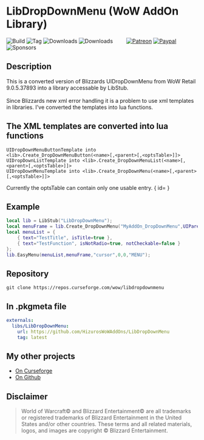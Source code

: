 # LibDropDownMenu (WoW AddOn Library)
![Build](https://github.com/HizurosWoWAddOns/LibDropDownMenu/actions/workflows/bigwigsmods-packager.yml/badge.svg)
![Tag](https://img.shields.io/github/v/tag/HizurosWoWAddOns/LibDropDownMenu?style=flat-square)
![Downloads](https://img.shields.io/github/downloads/HizurosWoWAddOns/LibDropDownMenu/total?style=flat-square)
![Downloads](https://img.shields.io/github/downloads/HizurosWoWAddOns/LibDropDownMenu/latest/total?style=flat-square)
&nbsp; &nbsp; &nbsp; &nbsp;
[![Patreon](https://img.shields.io/badge/&zwj;-Patreon-gray?logo=patreon&color=red&style=flat-square)](https://www.patreon.com/bePatron?u=12558524)
[![Paypal](https://img.shields.io/badge/&zwj;-Paypal-gray?logo=paypal&color=blue&style=flat-square)](https://paypal.me/hizuro)
![Sponsors](https://img.shields.io/github/sponsors/HizurosWoWAddOns?logo=github&style=flat-square)

## Description
This is a converted version of Blizzards UIDropDownMenu from WoW Retail 9.0.5.37893 into a library accessable by LibStub.\
\
Since Blizzards new xml error handling it is a problem to use xml templates in libraries. I've converted the templates into lua functions.


## The XML templates are converted into lua functions
```
UIDropDownMenuButtonTemplate into <lib>.Create_DropDownMenuButton(<name>[,<parent>[,<optsTable>]]>
UIDropDownListTemplate into <lib>.Create_DropDownMenuList(<name>[,<parent>[,<optsTable>]]>
UIDropDownMenuTemplate into <lib>.Create_DropDownMenu(<name>[,<parent>[,<optsTable>]]>
```
Currently the optsTable can contain only one usable entry. { id=<number> }

## Example
```lua
local lib = LibStub("LibDropDownMenu");
local menuFrame = lib.Create_DropDownMenu("MyAddOn_DropDownMenu",UIParent); -- instead of template UIDropDownMenuTemplate
local menuList = {
	{ text="TestTitle", isTitle=true },
	{ text="TestFunction", isNotRadio=true, notCheckable=false }
};
lib.EasyMenu(menuList,menuFrame,"cursor",0,0,"MENU");
```

## Repository
`git clone https://repos.curseforge.com/wow/libdropdownmenu`

## In .pkgmeta file
```yaml
externals:
  libs/LibDropDownMenu:
    url: https://github.com/HizurosWoWAddOns/LibDropDownMenu
    tag: latest
```

## My other projects
* [On Curseforge](https://www.curseforge.com/members/hizuro_de/projects)
* [On Github](https://github.com/HizurosWoWAddOns?tab=repositories)

## Disclaimer
> World of Warcraft© and Blizzard Entertainment© are all trademarks or registered trademarks of Blizzard Entertainment in the United States and/or other countries. These terms and all related materials, logos, and images are copyright © Blizzard Entertainment.
